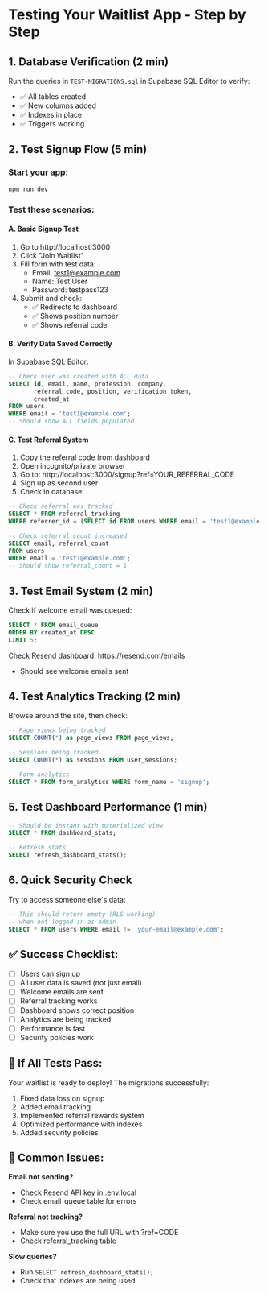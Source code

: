 # Testing Your Waitlist App - Step by Step

## 1. Database Verification (2 min)
Run the queries in `TEST-MIGRATIONS.sql` in Supabase SQL Editor to verify:
- ✅ All tables created
- ✅ New columns added
- ✅ Indexes in place
- ✅ Triggers working

## 2. Test Signup Flow (5 min)

### Start your app:
```bash
npm run dev
```

### Test these scenarios:

#### A. Basic Signup Test
1. Go to http://localhost:3000
2. Click "Join Waitlist"
3. Fill form with test data:
   - Email: test1@example.com
   - Name: Test User
   - Password: testpass123
4. Submit and check:
   - ✅ Redirects to dashboard
   - ✅ Shows position number
   - ✅ Shows referral code

#### B. Verify Data Saved Correctly
In Supabase SQL Editor:
```sql
-- Check user was created with ALL data
SELECT id, email, name, profession, company, 
       referral_code, position, verification_token,
       created_at
FROM users 
WHERE email = 'test1@example.com';
-- Should show ALL fields populated
```

#### C. Test Referral System
1. Copy the referral code from dashboard
2. Open incognito/private browser
3. Go to: http://localhost:3000/signup?ref=YOUR_REFERRAL_CODE
4. Sign up as second user
5. Check in database:
```sql
-- Check referral was tracked
SELECT * FROM referral_tracking 
WHERE referrer_id = (SELECT id FROM users WHERE email = 'test1@example.com');

-- Check referral count increased
SELECT email, referral_count 
FROM users 
WHERE email = 'test1@example.com';
-- Should show referral_count = 1
```

## 3. Test Email System (2 min)

Check if welcome email was queued:
```sql
SELECT * FROM email_queue 
ORDER BY created_at DESC 
LIMIT 5;
```

Check Resend dashboard: https://resend.com/emails
- Should see welcome emails sent

## 4. Test Analytics Tracking (2 min)

Browse around the site, then check:
```sql
-- Page views being tracked
SELECT COUNT(*) as page_views FROM page_views;

-- Sessions being tracked  
SELECT COUNT(*) as sessions FROM user_sessions;

-- Form analytics
SELECT * FROM form_analytics WHERE form_name = 'signup';
```

## 5. Test Dashboard Performance (1 min)

```sql
-- Should be instant with materialized view
SELECT * FROM dashboard_stats;

-- Refresh stats
SELECT refresh_dashboard_stats();
```

## 6. Quick Security Check

Try to access someone else's data:
```sql
-- This should return empty (RLS working)
-- when not logged in as admin
SELECT * FROM users WHERE email != 'your-email@example.com';
```

## ✅ Success Checklist:
- [ ] Users can sign up
- [ ] All user data is saved (not just email)
- [ ] Welcome emails are sent
- [ ] Referral tracking works
- [ ] Dashboard shows correct position
- [ ] Analytics are being tracked
- [ ] Performance is fast
- [ ] Security policies work

## 🚀 If All Tests Pass:
Your waitlist is ready to deploy! The migrations successfully:
1. Fixed data loss on signup
2. Added email tracking
3. Implemented referral rewards system
4. Optimized performance with indexes
5. Added security policies

## 🔧 Common Issues:

**Email not sending?**
- Check Resend API key in .env.local
- Check email_queue table for errors

**Referral not tracking?**
- Make sure you use the full URL with ?ref=CODE
- Check referral_tracking table

**Slow queries?**
- Run `SELECT refresh_dashboard_stats();`
- Check that indexes are being used